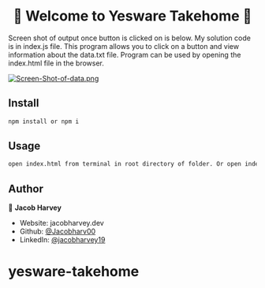 <h1 align="center">👋 Welcome to Yesware Takehome 👋</h1>
<p>
  Screen shot of output once button is clicked on is below. My solution code is in index.js file. This program allows you to click on a button and view information about the data.txt file. Program can be used by opening the index.html file in the browser. 
</p>

[![Screen-Shot-of-data.png](https://i.postimg.cc/7YrCHtJr/Screen-Shot-of-data.png)](https://postimg.cc/SjVQVrGg)

## Install

```sh
npm install or npm i 
```

## Usage

```sh
open index.html from terminal in root directory of folder. Or open index.html with live-server from VS Code. Once on website click on button to display information about data.txt file.
```

## Author

👤 **Jacob Harvey**

* Website: jacobharvey.dev
* Github: [@Jacobharv00](https://github.com/Jacobharv00)
* LinkedIn: [@jacobharvey19](https://linkedin.com/in/jacobharvey19)

# yesware-takehome
